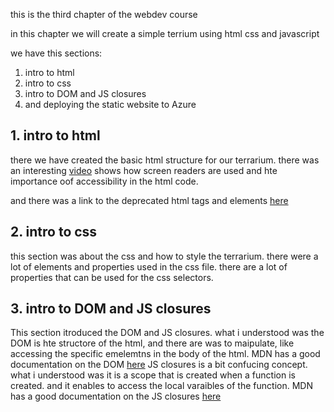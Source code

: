 this is the third chapter of the webdev course

in this chapter we will create a simple terrium using html css and javascript

we have this sections:
1. intro to html
2. intro to css
3. intro to DOM and JS closures 
4. and deploying the static website to Azure

## 1. intro to html
there we have created the basic html structure for our terrarium.
there was an interesting [video](https://youtu.be/OUDV1gqs9GA) shows how screen readers are used and hte importance oof accessibility in the html code.

and there was a link to the deprecated html tags and elements [here](https://developer.mozilla.org/en-US/docs/Web/HTML/Element#obsolete_and_deprecated_elements)

## 2. intro to css
this section was about the css and how to style the terrarium. there were a lot of elements and properties used in the css file. there are a lot of properties that can be used for the css selectors. 

## 3. intro to DOM and JS closures
This section itroduced the DOM and JS closures.
what i understood was the DOM is hte structore of the html, and there are was to maipulate, like accessing the specific emelemtns in the body of the html. MDN has a good documentation on the DOM [here](https://developer.mozilla.org/en-US/docs/Web/API/Document_Object_Model/Introduction)
JS closures is a bit confucing concept. what i understood was it is a scope that is created when a function is created. and it enables to access the local varaibles of the function. MDN has a good documentation on the JS closures [here](https://developer.mozilla.org/en-US/docs/Web/JavaScript/Closures)

